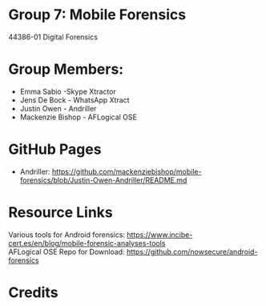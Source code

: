 # Group 7: Mobile Forensics
44386-01 Digital Forensics
# Group Members:
* Emma Sabio -Skype Xtractor
* Jens De Bock - WhatsApp Xtract
* Justin Owen - Andriller
* Mackenzie Bishop - AFLogical OSE
# GitHub Pages
* Andriller: https://github.com/mackenziebishop/mobile-forensics/blob/Justin-Owen-Andriller/README.md
# Resource Links
Various tools for Android forensics: https://www.incibe-cert.es/en/blog/mobile-forensic-analyses-tools \
AFLogical OSE Repo for Download: https://github.com/nowsecure/android-forensics
# Credits
